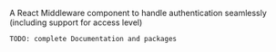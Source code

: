 A React Middleware component to handle authentication seamlessly (including support for access level)

`TODO: complete Documentation and packages`